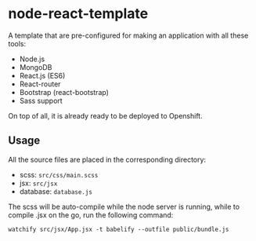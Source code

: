 # node-react-template

A template that are pre-configured for making an application with all these tools:

* Node.js
* MongoDB
* React.js (ES6)
* React-router
* Bootstrap (react-bootstrap)
* Sass support

On top of all, it is already ready to be deployed to Openshift.

## Usage

All the source files are placed in the corresponding directory:

* scss: ```src/css/main.scss```
* jsx: ```src/jsx```
* database: ```database.js```

The scss will be auto-compile while the node server is running, while to compile .jsx on the go, run the following command:

```watchify src/jsx/App.jsx -t babelify --outfile public/bundle.js```
